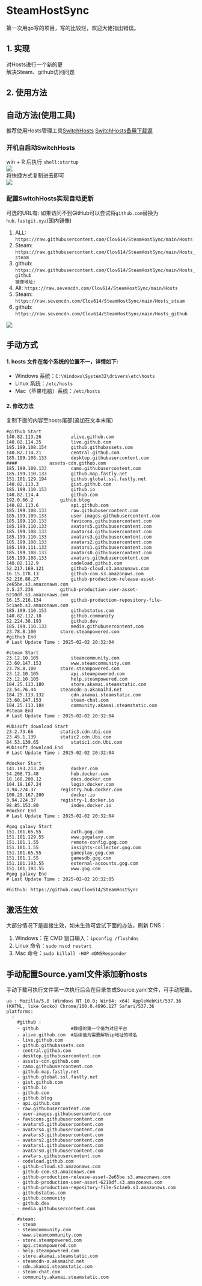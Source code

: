 # SteamHostSync
第一次用go写的项目，写的比较烂，欢迎大佬指出错误。

## 1. 实现
对Hosts进行一个新的更  
解决Steam、github访问问题

## 2. 使用方法
## 自动方法(使用工具)
推荐使用Hosts管理工具[SwitchHosts](https://github.com/oldj/SwitchHosts) 
[SwitchHosts备用下载源](https://nas.iaimi.info/s/nT5pb8jMQp32QwB)
### 开机自启动SwitchHosts
win + R 后执行 `shell:startup`    
![](/img/1.png)  
将快捷方式复制进去即可  
![](/img/2.png)  
### 配置SwitchHosts实现自动更新  
可选的URL有:
如果访问不到GitHub可以尝试将`github.com`替换为`hub.fastgit.xyz`(国内镜像)
1. ALL: `https://raw.githubusercontent.com/Clov614/SteamHostSync/main/Hosts`  
2. Steam: `https://raw.githubusercontent.com/Clov614/SteamHostSync/main/Hosts_steam`  
3. github: `https://raw.githubusercontent.com/Clov614/SteamHostSync/main/Hosts_github`    
`镜像地址:`
4. All: `https://raw.sevencdn.com/Clov614/SteamHostSync/main/Hosts`  
5. Steam: `https://raw.sevencdn.com/Clov614/SteamHostSync/main/Hosts_steam`  
6. github: `https://raw.sevencdn.com/Clov614/SteamHostSync/main/Hosts_github`  

![](/img/3.png)

## 手动方式
#### 1. hosts 文件在每个系统的位置不一，详情如下:
- Windows 系统：`C:\Windows\System32\drivers\etc\hosts`
- Linux 系统：`/etc/hosts`
- Mac（苹果电脑）系统：`/etc/hosts`

#### 2. 修改方法
复制下面的内容至hosts尾部(追加在文本末尾)

```
#github Start
140.82.113.26			alive.github.com
140.82.114.25			live.github.com
185.199.108.154			github.githubassets.com
140.82.114.21			central.github.com
185.199.108.133			desktop.githubusercontent.com
####			assets-cdn.github.com
185.199.109.133			camo.githubusercontent.com
185.199.110.133			github.map.fastly.net
151.101.129.194			github.global.ssl.fastly.net
140.82.113.3			gist.github.com
185.199.110.153			github.io
140.82.114.4			github.com
192.0.66.2			github.blog
140.82.113.6			api.github.com
185.199.108.133			raw.githubusercontent.com
185.199.109.133			user-images.githubusercontent.com
185.199.110.133			favicons.githubusercontent.com
185.199.110.133			avatars5.githubusercontent.com
185.199.108.133			avatars4.githubusercontent.com
185.199.110.133			avatars3.githubusercontent.com
185.199.108.133			avatars2.githubusercontent.com
185.199.111.133			avatars1.githubusercontent.com
185.199.108.133			avatars0.githubusercontent.com
185.199.108.133			avatars.githubusercontent.com
140.82.112.9			codeload.github.com
52.217.169.121			github-cloud.s3.amazonaws.com
16.15.178.13			github-com.s3.amazonaws.com
52.216.88.27			github-production-release-asset-2e65be.s3.amazonaws.com
3.5.27.236			github-production-user-asset-6210df.s3.amazonaws.com
16.15.216.134			github-production-repository-file-5c1aeb.s3.amazonaws.com
185.199.110.153			githubstatus.com
140.82.112.18			github.community
52.224.38.193			github.dev
185.199.110.133			media.githubusercontent.com
23.78.8.100			store.steampowered.com
#github End
# Last Update Time : 2025-02-02 20:32:04 

#steam Start
23.12.10.105			steamcommunity.com
23.60.147.153			www.steamcommunity.com
23.78.8.100			store.steampowered.com
23.12.10.105			api.steampowered.com
23.12.10.105			help.steampowered.com
184.25.113.180			store.akamai.steamstatic.com
23.54.76.44			steamcdn-a.akamaihd.net
184.25.113.132			cdn.akamai.steamstatic.com
23.60.147.153			steam-chat.com
184.25.113.184			community.akamai.steamstatic.com
#steam End
# Last Update Time : 2025-02-02 20:32:04 

#Ubisoft_download Start
23.2.73.66			static3.cdn.Ubi.com
23.45.1.139			static2.cdn.Ubi.com
84.53.139.65			static1.cdn.Ubi.com
#Ubisoft_download End
# Last Update Time : 2025-02-02 20:32:04 

#docker Start
141.193.213.20			docker.com
54.208.73.48			hub.docker.com
18.160.200.12			docs.docker.com
104.19.167.24			login.docker.com
3.94.224.37			registry.hub.docker.com
100.29.167.200			docker.io
3.94.224.37			registry-1.docker.io
98.85.153.80			index.docker.io
#docker End
# Last Update Time : 2025-02-02 20:32:04 

#gog galaxy Start
151.101.65.55			auth.gog.com
151.101.129.55			www.gogalaxy.com
151.101.1.55			remote-config.gog.com
151.101.1.55			insights-collector.gog.com
151.101.65.55			gameplay.gog.com
151.101.1.55			gamesdb.gog.com
151.101.193.55			external-accounts.gog.com
151.101.193.55			www.gog.com
#gog galaxy End
# Last Update Time : 2025-02-02 20:32:05 

#Github: https://github.com/Clov614/SteamHostSync

```

## 激活生效
大部分情况下是直接生效，如未生效可尝试下面的办法，刷新 DNS：
1. Windows：在 CMD 窗口输入：`ipconfig /flushdns`
2. Linux 命令：`sudo nscd restart`
3. Mac 命令：`sudo killall -HUP mDNSResponder`  

## 手动配置Source.yaml文件添加新hosts  
手动下载可执行文件第一次执行后会在目录生成Source.yaml文件，可手动配置。  

```
ua : Mozilla/5.0 (Windows NT 10.0; Win64; x64) AppleWebKit/537.36 (KHTML, like Gecko) Chrome/100.0.4896.127 Safari/537.36
platforms:
  -
    #github :
    - github            #数组的第一个值为对应平台
    - alive.github.com  #后续值为需要解析ip地址的域名
    - live.github.com
    - github.githubassets.com
    - central.github.com
    - desktop.githubusercontent.com
    - assets-cdn.github.com
    - camo.githubusercontent.com
    - github.map.fastly.net
    - github.global.ssl.fastly.net
    - gist.github.com
    - github.io
    - github.com
    - github.blog
    - api.github.com
    - raw.githubusercontent.com
    - user-images.githubusercontent.com
    - favicons.githubusercontent.com
    - avatars5.githubusercontent.com
    - avatars4.githubusercontent.com
    - avatars3.githubusercontent.com
    - avatars2.githubusercontent.com
    - avatars1.githubusercontent.com
    - avatars0.githubusercontent.com
    - avatars.githubusercontent.com
    - codeload.github.com
    - github-cloud.s3.amazonaws.com
    - github-com.s3.amazonaws.com
    - github-production-release-asset-2e65be.s3.amazonaws.com
    - github-production-user-asset-6210df.s3.amazonaws.com
    - github-production-repository-file-5c1aeb.s3.amazonaws.com
    - githubstatus.com
    - github.community
    - github.dev
    - media.githubusercontent.com
  -
    #steam:
    - steam
    - steamcommunity.com
    - www.steamcommunity.com
    - store.steampowered.com
    - api.steampowered.com
    - help.steampowered.com
    - store.akamai.steamstatic.com
    - steamcdn-a.akamaihd.net
    - cdn.akamai.steamstatic.com
    - steam-chat.com
    - community.akamai.steamstatic.com
```
